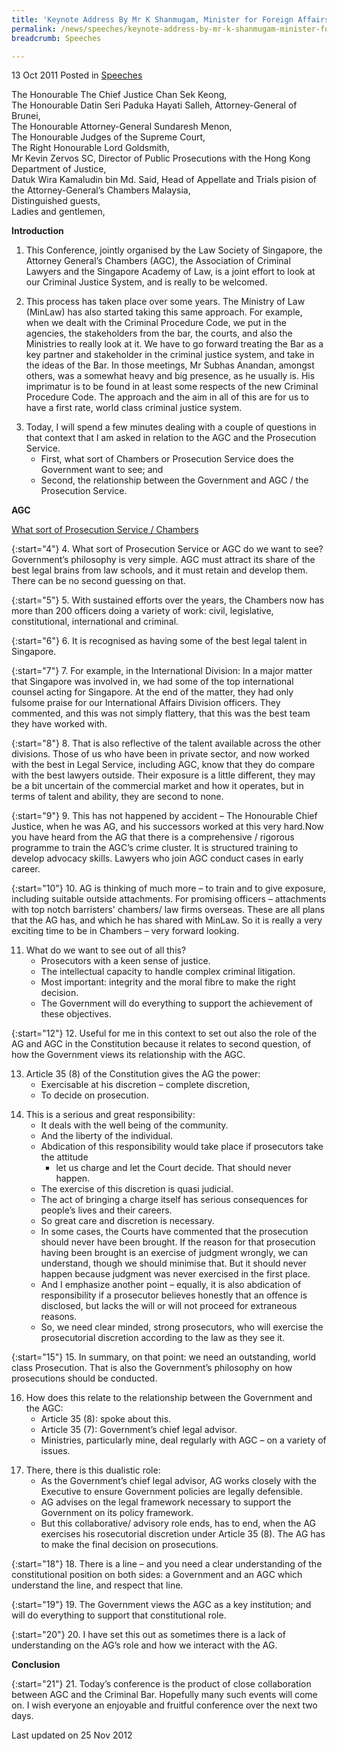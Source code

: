 ```yaml
---
title: 'Keynote Address By Mr K Shanmugam, Minister for Foreign Affairs and Law, at the Criminal Law Conference 2011'
permalink: /news/speeches/keynote-address-by-mr-k-shanmugam-minister-for-foreign-affairs-and-law-at-the-criminal-law
breadcrumb: Speeches

---
```



13 Oct 2011 Posted in [Speeches](/news/speeches) 

The Honourable The Chief Justice Chan Sek Keong,  
The Honourable Datin Seri Paduka Hayati Salleh, Attorney-General of Brunei,  
The Honourable Attorney-General Sundaresh Menon,  
The Honourable Judges of the Supreme Court,  
The Right Honourable Lord Goldsmith,  
Mr Kevin Zervos SC, Director of Public Prosecutions with the Hong Kong Department of Justice,  
Datuk Wira Kamaludin bin Md. Said, Head of Appellate and Trials pision of the Attorney-General’s Chambers Malaysia,  
Distinguished guests,  
Ladies and gentlemen,  

**Introduction**


1. This Conference, jointly organised by the Law Society of Singapore, the Attorney General’s Chambers (AGC), the Association of Criminal Lawyers and the Singapore Academy of Law, is a joint effort to look at our Criminal Justice System, and is really to be welcomed.

2. This process has taken place over some years. The Ministry of Law (MinLaw) has also started taking this same approach. For example, when we dealt with the Criminal Procedure Code, we put in the agencies, the stakeholders from the bar, the courts, and also the Ministries to really look at it. We have to go forward treating the Bar as a key partner and stakeholder in the criminal justice system, and take in the ideas of the Bar. In those meetings, Mr Subhas Anandan, amongst others, was a somewhat heavy and big presence, as he usually is. His imprimatur is to be found in at least some respects of the new Criminal Procedure Code. The approach and the aim in all of this are for us to have a first rate, world class criminal justice system. 


<ol start="3">
<li> Today, I will spend a few minutes dealing with a couple of questions in that context that I am asked in relation to the AGC and the Prosecution Service. 

<ul>
<li>First, what sort of Chambers or Prosecution Service does the Government want to see; and </li>
<li>Second, the relationship between the Government and AGC / the Prosecution Service. </li>
</ul>

</li>
</ol>


**AGC**

<u>What sort of Prosecution Service / Chambers </u> 

{:start="4"}
4. What sort of Prosecution Service or AGC do we want to see? Government’s philosophy is very simple. AGC must attract its share of the best legal brains from law schools, and it must retain and develop them. There can be no second guessing on that.

{:start="5"}
5. With sustained efforts over the years, the Chambers now has more than 200 officers doing a variety of work: civil, legislative, constitutional, international and criminal.

{:start="6"}
6. It is recognised as having some of the best legal talent in Singapore. 

{:start="7"}
7. For example, in the International Division: In a major matter that Singapore was involved in, we had some of the top international counsel acting for Singapore. At the end of the matter, they had only fulsome praise for our International Affairs Division officers. They commented, and this was not simply flattery, that this was the best team they have worked with.

{:start="8"}
8. That is also reflective of the talent available across the other divisions. Those of us who have been in private sector, and now worked with the best in Legal Service, including AGC, know that they do compare with the best lawyers outside. Their exposure is a little different, they may be a bit uncertain of the commercial market and how it operates, but in terms of talent and ability, they are second to none.

{:start="9"}
9. This has not happened by accident – The Honourable Chief Justice, when he was AG, and his successors worked at this very hard.Now you have heard from the AG that there is a comprehensive / rigorous programme to train the AGC’s crime cluster. It is structured training to develop advocacy skills. Lawyers who join AGC conduct cases in early career. 

{:start="10"}
10. AG is thinking of much more – to train and to give exposure, including suitable outside attachments. For promising officers – attachments with top notch barristers' chambers/ law firms overseas. These are all plans that the AG has, and which he has shared with MinLaw. So it is really a very exciting time to be in Chambers – very forward looking.


<ol start="11">
<li>What do we want to see out of all this?

<ul>
<li>Prosecutors with a keen sense of justice. </li>
<li>The intellectual capacity to handle complex criminal litigation. </li>
<li>Most important: integrity and the moral fibre to make the right decision. </li>
<li>The Government will do everything to support the achievement of these objectives. </li>
</ul>

</li>
</ol>

{:start="12"}
12. Useful for me in this context to set out also the role of the AG and AGC in the Constitution because it relates to second question, of how the Government views its relationship with the AGC.

<ol start="13">
<li>Article 35 (8) of the Constitution gives the AG the power:

<ul>
<li>Exercisable at his discretion – complete discretion, </li>
<li>To decide on prosecution. </li>
</ul>

</li>
</ol>

<ol start="14">
<li>This is a serious and great responsibility:

<ul>
<li>It deals with the well being of the community.</li>  
<li>And the liberty of the individual.</li>
<li>Abdication of this responsibility would take place if prosecutors take the attitude
<ul>
<li>let us charge and let the Court decide. That should never happen.</li>  
</ul>
</li>
<li>The exercise of this discretion is quasi judicial.</li>  
<li>The act of bringing a charge itself has serious consequences for people’s lives and their careers.</li>
<li>So great care and discretion is necessary.</li>
<li>In some cases, the Courts have commented that the prosecution should never have been brought. If the reason for that prosecution having been brought is an exercise of judgment wrongly, we can understand, though we should minimise that. But it should never happen because judgment was never exercised in the first place.</li>
<li>And I emphasize another point – equally, it is also abdication of responsibility if a prosecutor believes honestly that an offence is disclosed, but lacks the will or will not proceed for extraneous reasons.</li>  
<li>So, we need clear minded, strong prosecutors, who will exercise the prosecutorial discretion according to the law as they see it.</li>
</ul>

</li>  
</ol>



{:start="15"}
15. In summary, on that point: we need an outstanding, world class Prosecution. That is also the Government’s philosophy on how prosecutions should be conducted.

<ol start="16">
<li>  How does this relate to the relationship between the Government and the AGC:

<ul>
<li>Article 35 (8): spoke about this. </li>
<li>Article 35 (7): Government’s chief legal advisor. </li>
<li>Ministries, particularly mine, deal regularly with AGC – on a variety of issues. </li>
</ul>

</li>
</ol>

<ol start="17">
<li>There, there is this dualistic role:

<ul>

<li>As the Government’s chief legal advisor, AG works closely with the Executive to ensure Government policies are legally defensible. </li>
<li>AG advises on the legal framework necessary to support the Government on its policy framework. </li>
<li>But this collaborative/ advisory role ends, has to end, when the AG exercises his rosecutorial discretion under Article 35 (8). The AG has to make the final decision on prosecutions. </li>
</ul>

</li>
</ol>


{:start="18"}
18. There is a line – and you need a clear understanding of the constitutional position on both sides: a Government and an AGC which understand the line, and respect that line.

{:start="19"}
19. The Government views the AGC as a key institution; and will do everything to support that constitutional role.

{:start="20"}
20. I have set this out as sometimes there is a lack of understanding on the AG’s role and how we interact with the AG.

**Conclusion**

{:start="21"}
21. Today’s conference is the product of close collaboration between AGC and the Criminal Bar. Hopefully many such events will come on. I wish everyone an enjoyable and fruitful conference over the next two days.

<p class="right-side-updated">Last updated on 25 Nov 2012</p> 
